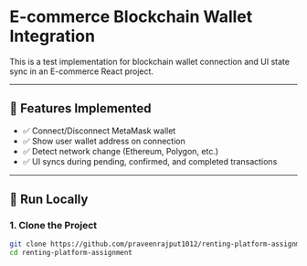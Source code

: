 # E-commerce Blockchain Wallet Integration

This is a test implementation for blockchain wallet connection and UI state sync in an E-commerce React project.

---

## 🔧 Features Implemented

- ✅ Connect/Disconnect MetaMask wallet
- ✅ Show user wallet address on connection
- ✅ Detect network change (Ethereum, Polygon, etc.)
- ✅ UI syncs during pending, confirmed, and completed transactions

---

## 🚀 Run Locally

### 1. Clone the Project

```bash
git clone https://github.com/praveenrajput1012/renting-platform-assignment.git
cd renting-platform-assignment
